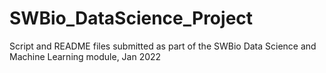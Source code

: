 # SWBio_DataScience_Project
Script and README files submitted as part of the SWBio Data Science and Machine Learning module, Jan 2022
